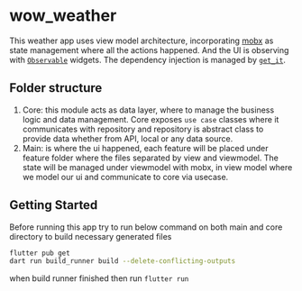 # wow_weather
This weather app uses view model architecture, incorporating [mobx](https://github.com/mobxjs/mobx.dart) as state management where all the actions happened. And the UI is observing with [`Observable`](https://pub.dev/packages/flutter_mobx) widgets. The dependency injection is managed by [`get_it`](https://pub.dev/packages/get_it).

## Folder structure
1. Core: this module acts as data layer, where to manage the business logic and data management. Core exposes `use case` classes where it communicates with repository and repository is abstract class to provide data whether from API, local or any data source.
2. Main: is where the ui happened, each feature will be placed under feature folder where the files separated by view and viewmodel. The state will be managed under viewmodel with mobx, in view model where we model our ui and communicate to core via usecase.


## Getting Started

Before running this app try to run below command on both main and core directory to build necessary
generated files

```bash
flutter pub get
dart run build_runner build --delete-conflicting-outputs
```
when build runner finished then run `flutter run`
